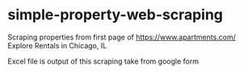 # simple-property-web-scraping

Scraping properties from first page of https://www.apartments.com/
Explore Rentals in Chicago, IL

Excel file is output of this scraping take from google form 
